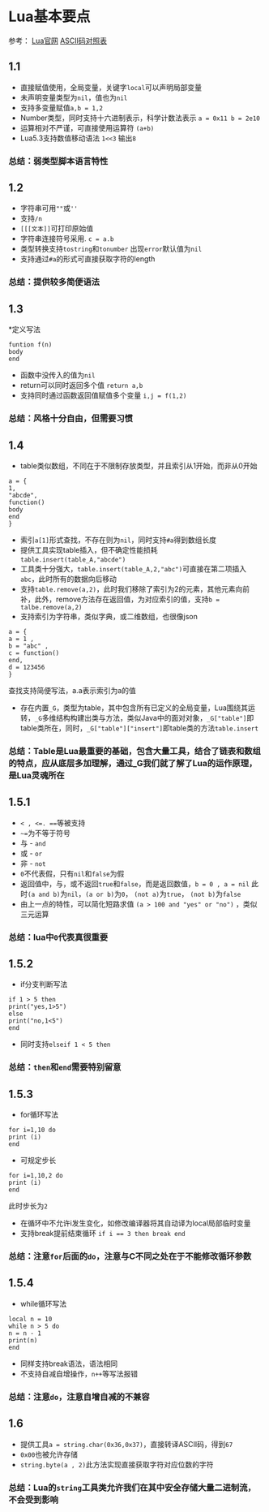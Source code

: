 # Lua基本要点
参考：
[Lua官网](http://www.lua.org/manual/5.3/)
[ASCII码对照表](http://c.biancheng.net/c/ascii/)


## 1.1
* 直接赋值使用，全局变量，关键字` local `可以声明局部变量
* 未声明变量类型为` nil `，值也为` nil `
* 支持多变量赋值` a,b = 1,2 `
* Number类型，同时支持十六进制表示，科学计数法表示 ` a = 0x11 b = 2e10 `
* 运算相对不严谨，可直接使用运算符 ` (a+b) `
* Lua5.3支持数值移动语法 ` 1<<3 ` 输出` 8 `
### 总结：弱类型脚本语言特性

## 1.2
* 字符串可用` "" `或` '' `
* 支持` /n `
* ` [[[文本]] `可打印原始值
* 字符串连接符号采用. ` c = a.b `
* 类型转换支持` tostring `和` tonumber ` 出现` error `默认值为` nil `
* 支持通过` #a `的形式可直接获取字符的length
### 总结：提供较多简便语法

## 1.3
*定义写法
```
funtion f(n)
body
end
```
* 函数中没传入的值为` nil `
* return可以同时返回多个值 ` return a,b `
* 支持同时通过函数返回值赋值多个变量 ` i,j = f(1,2) `
### 总结：风格十分自由，但需要习惯

## 1.4
* table类似数组，不同在于不限制存放类型，并且索引从1开始，而非从0开始
```
a = {
1,
"abcde",
function()
body
end
}
```
* 索引` a[1] `形式查找，不存在则为` nil `，同时支持` #a `得到数组长度
* 提供工具实现table插入，但不确定性能损耗 ` table.insert(table_A,"abcde") `
* 工具类十分强大，` table.insert(table_A,2,"abc") `可直接在第二项插入` abc `，此时所有的数据向后移动
* 支持` table.remove(a,2) `，此时我们移除了索引为2的元素，其他元素向前补，此外，remove方法存在返回值，为对应索引的值，支持` b = talbe.remove(a,2) `
* 支持索引为字符串，类似字典，或二维数组，也很像json
```
a = {
a = 1 , 
b = "abc" , 
c = function()
end,
d = 123456
}
```
查找支持简便写法，a.a表示索引为a的值
* 存在内置` _G `，类型为table，其中包含所有已定义的全局变量，Lua围绕其运转，` _G `多维结构构建出类与方法，类似Java中的面对对象，` _G["table"] `即table类所在，同时，` _G["table"]["insert"] `即table类的方法` table.insert `
### 总结：Table是Lua最重要的基础，包含大量工具，结合了链表和数组的特点，应从底层多加理解，通过_G我们就了解了Lua的运作原理，是Lua灵魂所在

## 1.5.1
* ` < , <=. == `等被支持
* ` ~= `为不等于符号
* 与 - ` and `
* 或 - ` or `
* 非 - ` not `
* ` 0 `不代表假，只有` nil `和` false `为假
* 返回值中，与，或不返回` true `和` false `，而是返回数值，` b = 0 , a = nil ` 此时` (a and b) `为` nil `，` (a or b) `为` 0 `， ` (not a) `为` true `， ` (not b) `为` false `
* 由上一点的特性，可以简化短路求值 ` (a > 100 and "yes" or "no") ` ，类似三元运算
### 总结：lua中` 0 `代表真很重要

## 1.5.2
* if分支判断写法
```
if 1 > 5 then
print("yes,1>5")
else 
print("no,1<5")
end
```
* 同时支持` elseif 1 < 5 then `
### 总结：` then `和` end `需要特别留意

## 1.5.3
* for循环写法
```
for i=1,10 do
print (i)
end
```
* 可规定步长
```
for i=1,10,2 do
print (i)
end
```
此时步长为` 2 `
* 在循环中不允许i发生变化，如修改编译器将其自动译为local局部临时变量
* 支持break提前结束循环 ` if i == 3 then break end  `
### 总结：注意` for `后面的` do `，注意与C不同之处在于不能修改循环参数

## 1.5.4
* while循环写法
```
local n = 10
while n > 5 do
n = n - 1
print(n)
end
```
* 同样支持break语法，语法相同
* 不支持自减自增操作，` n++ `等写法报错
### 总结：注意` do `，注意自增自减的不兼容

## 1.6
* 提供工具` a = string.char(0x36,0x37) `，直接转译ASCII码，得到` 67 `
* ` 0x00 `也被允许存储
* ` string.byte(a , 2) `此方法实现直接获取字符对应位数的字符
### 总结：Lua的` string `工具类允许我们在其中安全存储大量二进制流，不会受到影响

  



